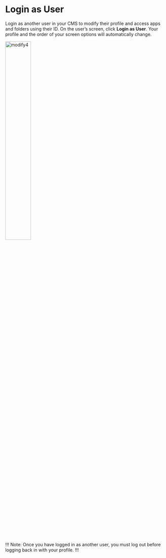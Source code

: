 # Login as User

Login as another user in your CMS to modify their profile and access apps and folders using their ID. On the user’s screen, click **Login as User**. Your profile and the order of your screen options will automatically change.

<img src="/../../../images/modify4.png" alt="modify4" style="width: 40%; display: block"></a>

!!! Note:
Once you have logged in as another user, you must log out before logging back in with your profile.
!!!